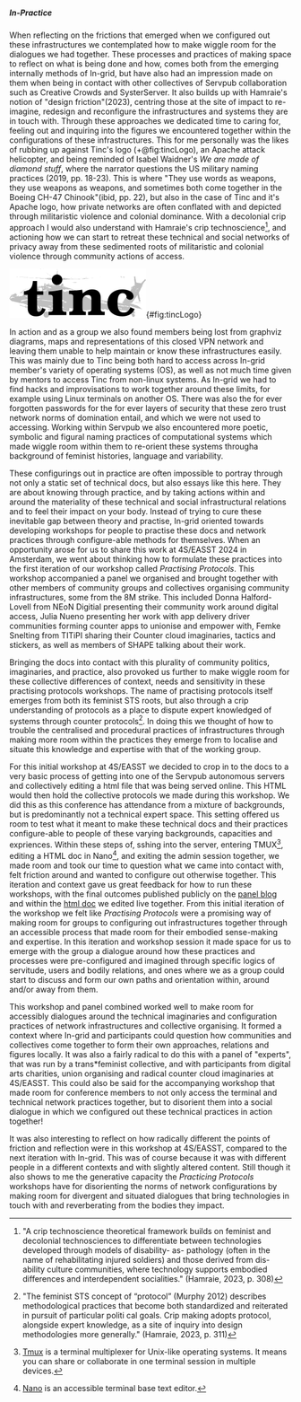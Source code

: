##### In-Practice

When reflecting on the frictions that emerged when we configured out these infrastructures we contemplated how to make wiggle room for the dialogues we had together. These processes and practices of making space to reflect on what is being done and how, comes both from the emerging internally methods of In-grid, but have also had an impression made on them when being in contact with other collectives of Servpub collaboration such as Creative Crowds and SysterServer. It also builds up with Hamraie's notion of "design friction"(2023), centring those at the site of impact to re-imagine, redesign and reconfigure the infrastructures and systems they are in touch with. Through these approaches we dedicated time to caring for, feeling out and inquiring into the figures we encountered together within the configurations of these infrastructures. This for me personally was the likes of rubbing up against Tinc's logo (+@fig:tincLogo), an Apache attack helicopter, and being reminded of Isabel Waidner's *We are made of diamond stuff*, where the narrator questions the US military naming practices (2019, pp. 18-23). This is where "They use words as weapons, they use weapons as weapons, and sometimes both come together in the Boeing CH-47 Chinook"(ibid, pp. 22), but also in the case of Tinc and it's Apache logo, how private networks are often conflated with and depicted through militaristic violence and colonial dominance. With a decolonial crip approach I would also understand with Hamraie's crip technoscience[^51], and actioning how we can start to retreat these technical and social networks of privacy away from these sedimented roots of militaristic and colonial violence through community actions of access.

![Tinc logo which shows a grey scale Apache attach helicopter behind tinc written in lower case black writing](../06_media/image1.png){#fig:tincLogo}

In action and as a group we also found members being lost from graphviz diagrams, maps and representations of this closed VPN network and leaving them unable to help maintain or know these infrastructures easily. This was mainly due to Tinc being both hard to access across In-grid member's variety of operating systems (OS), as well as not much time given by mentors to access Tinc from non-linux systems. As In-grid we had to find hacks and improvisations to work together around these limits, for example using Linux terminals on another OS. There was also the for ever forgotten passwords for the for ever layers of security that these zero trust network norms of domination entail, and which we were not used to accessing. Working within Servpub we also encountered more poetic, symbolic and figural naming practices of computational systems which made wiggle room within them to re-orient these systems througha background of feminist histories, language and variability. 

These configurings out in practice are often impossible to portray through not only a static set of technical docs, but also essays like this here. They are about knowing through practice, and by taking actions within and around the materiality of these technical and social infrastructural relations and to feel their impact on your body. Instead of trying to cure these inevitable gap between theory and practise, In-grid oriented towards developing workshops for people to practise these docs and network practices through configure-able methods for themselves. When an opportunity arose for us to share this work at 4S/EASST 2024 in Amsterdam, we went about thinking how to formulate these practices into the first iteration of our workshop called *Practising Protocols*. This workshop accompanied a panel we organised and brought together with other members of community groups and collectives organising community infrastructures, some from the 8M strike. This included Donna Halford-Lovell from NEoN Digitial presenting their community work around digital access, Julia Nueno presenting her work with app delivery driver communities forming counter apps to unionise and empower with, Femke Snelting from TITiPI sharing their Counter cloud imaginaries, tactics and stickers, as well as members of SHAPE talking about their work.

Bringing the docs into contact with this plurality of community politics, imaginaries, and practice, also provoked us further to make wiggle room for these collective differences of context, needs and sensitivity in these practising protocols workshops. The name of practising protocols itself emerges from both its feminist STS roots, but also through a crip understanding of protocols as a place to dispute expert knowledged of systems through counter protocols[^52]. In doing this we thought of how to trouble the centralised and procedural practices of infrastructures through making more room within the practices they emerge from to localise and situate this knowledge and expertise with that of the working group.

For this initial workshop at 4S/EASST we decided to crop in to the docs to a very basic process of getting into one of the Servpub autonomous servers and collectively editing a html file that was being served online. This HTML would then hold the collective protocols we made during this workshop. We did this as this conference has attendance from a mixture of backgrounds, but is predominantly not a technical expert space. This setting offered us room to test what it meant to make these technical docs and their practices configure-able to people of these varying backgrounds, capacities and expriences. Within these steps of, sshing into the server, entering TMUX[^57], editing a HTML doc in Nano[^58], and exiting the admin session together, we made room and took our time to question what we came into contact with, felt friction around and wanted to configure out otherwise together. This iteration and context gave us great feedback for how to run these workshops, with the final outcomes published publicly on the [panel blog](https://ci.servpub.net/in-grid/collective-infrastructures) and within the [html doc](https://servpub.net/ci_protocols.html) we edited live together. From this initial iteration of the workshop we felt like _Practising Protocols_ were a promising way of making room for groups to configuring out infrastructures together through an accessible process that made room for their embodied sense-making and expertise. In this iteration and workshop session it made space for us to emerge with the group a dialogue around how these practices and processes were pre-configured and imagined through specific logics of servitude, users and bodily relations, and ones where we as a group could start to discuss and form our own paths and orientation within, around and/or away from them.

This workshop and panel combined worked well to make room for accessibly dialogues around the technical imaginaries and configuration practices of network infrastructures and collective organising. It formed a context where In-grid and participants could question how communities and collectives come together to form their own approaches, relations and figures locally. It was also a fairly radical to do this with a panel of "experts", that was run by a trans\*feminist collective, and with participants from digital arts charities, union organising and radical counter cloud imaginaries at 4S/EASST. This could also be said for the accompanying workshop that made room for conference members to not only access the terminal and technical network practices together, but to disorient them into a social dialogue in which we configured out these technical practices in action together!

It was also interesting to reflect on how radically different the points of friction and reflection were in this workshop at 4S/EASST, compared to the next iteration with In-grid. This was of course because it was with different people in a different contexts and with slightly altered content. Still though it also shows to me the generative capacity the *Practicing Protocols* workshops have for disorienting the norms of network configurations by making room for divergent and situated dialogues that bring technologies in touch with and reverberating from the bodies they impact.


[^57]: [Tmux](https://github.com/tmux/tmux/wiki) is a terminal multiplexer for Unix-like operating systems. It means you can share or collaborate in one terminal session in multiple devices.
[^58]: [Nano](https://www.nano-editor.org/) is an accessible terminal base text editor.
[^51]: "A crip technoscience theoretical framework builds on feminist and decolonial technosciences to differentiate between technologies developed through models of disability- as- pathology (often in the name of rehabilitating injured soldiers) and those derived from dis-ability culture communities, where technology supports embodied differences and interdependent socialities." (Hamraie, 2023, p. 308)
[^52]: "The feminist STS concept of “protocol” (Murphy 2012) describes methodological practices that become both standardized and reiterated in pursuit of particular politi cal goals. Crip making adopts protocol, alongside expert knowledge, as a site of inquiry into design methodologies more generally." (Hamraie, 2023, p. 311)


